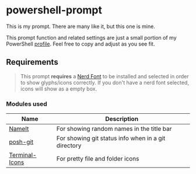 # powershell-prompt

This is my prompt. There are many like it, but this one is mine.

This prompt function and related settings are just a small portion of my PowerShell [profile](https://docs.microsoft.com/en-us/powershell/module/microsoft.powershell.core/about/about_profiles?view=powershell-7.1). Feel free to copy and adjust as you see fit.

## Requirements

> This prompt **requires** a [Nerd Font](https://www.nerdfonts.com/) to be installed and selected in order to show glyphs/icons correctly. If you don't have a nerd font selected, icons will show as a empty box.

### Modules used

| Name | Description |
|------|-------------|
| [NameIt](https://github.com/dfinke/NameIT) | For showing random names in the title bar
| [posh-git](https://github.com/dahlbyk/posh-git) | For showing git status info when in a git directory
| [Terminal-Icons](https://github.com/devblackops/Terminal-Icons) | For pretty file and folder icons
